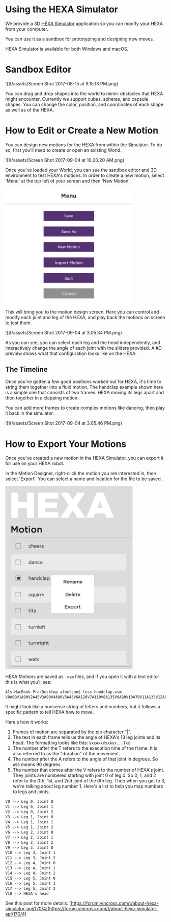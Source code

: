 # Using the HEXA Simulator

We provide a 3D [HEXA Simulator](https://www.vincross.com/download-hexa-simulator) application so you can modify your HEXA from your computer.

You can use it as a sandbox for prototyping and designing new moves.

HEXA Simulator is available for both Windows and macOS.

# Sandbox Editor

![](/assets/Screen Shot 2017-08-15 at 9.15.13 PM.png)

You can drag and drop shapes into the world to mimic obstacles that HEXA might encounter. Currently we support cubes, spheres, and capsule shapes. You can change the color, position, and coordinates of each shape as well as of the HEXA.

# How to Edit or Create a New Motion

You can design new motions for the HEXA from within the Simulator. To do so, first you'll need to create or open an existing World.

![](/assets/Screen Shot 2017-09-04 at 10.20.20 AM.png)

Once you've loaded your World, you can see the sandbox editor and 3D environment to test HEXA's motions. In order to create a new motion, select 'Menu' at the top left of your screen and then 'New Motion'.

<img src="/assets/Screen Shot 2017-09-04 at 10.20.47 AM.png" align="center" width=400>

This will bring you to the motion design screen. Here you can control and modify each joint and leg of the HEXA, and play back the motions on screen to test them.

![](/assets/Screen Shot 2017-09-04 at 3.05.34 PM.png)

As you can see, you can select each leg and the head independently, and interactively change the angle of each joint with the sliders provided. A #D preview shows what that configuration looks like on the HEXA.

## The Timeline

Once you've gotten a few good positions worked out for HEXA, it's time to string them together into a fluid motion. The handclap example shown here is a simple one that consists of two frames: HEXA moving its legs apart and then together in a clapping motion.

You can add more frames to create complex motions like dancing, then play it back in the simulator.

![](/assets/Screen Shot 2017-09-04 at 3.05.46 PM.png)

# How to Export Your Motions

Once you've created a new motion in the HEXA Simulator, you can export it for use on your HEXA robot.

In the Motion Designer, right-click the motion you are interested in, then select 'Export'. You can select a name and location for the file to be saved.

<img src="/assets/Screen Shot 2017-09-04 at 11.41.55 AM.png" align="center" width=400>

HEXA Motions are saved as `.vsm` files, and if you open it with a text editor this is what you'll see:

```
Als-MacBook-Pro:Desktop alnelson$ less handclap.vsm
V0A90V1A90V2A45V3A90V4A90V5A45V6A120V7A110V8A135V9A90V10A70V11A135V12A90V13A70V14A135V15A60V16A110V17A135V18A0T200|V0A60V1A70V2A45V3A120V4A70V5A45V6A120V7A110V8A135V9A90V10A70V11A135V12A90V13A70V14A135V15A60V16A110V17A135V18A0T200
```

It might look like a nonsense string of letters and numbers, but it follows a specific pattern to tell HEXA how to move.

Here's how it works:

1. Frames of motion are separated by the pip character "|".
2. The text in each frame tells us the angle of HEXA's 18 leg joints and its head. The formatting looks like this: `VxxAxxVxxAxx...Txx`
3. The number after the T refers to the execution time of the frame. It is also referred to as the "duration" of the movement.
4. The number after the A refers to the angle of that joint in degrees. So `A90` means 90 degrees.
5. The number that comes after the V refers to the number of HEXA's joint. They joints are numbered starting with joint 0 of leg 0. So 0, 1, and 2 refer to the 0th, 1st, and 2nd joint of the 0th leg. Then when you get to 3, we're talking about leg number 1. Here's a list to help you map numbers to legs and joints.

```
V0 --> Leg 0, Joint 0
V1 --> Leg 0, Joint 1
V2 --> Leg 0, Joint 2
V3 --> Leg 1, Joint 0
V4 --> Leg 1, Joint 1
V5 --> Leg 1, Joint 2
V6 --> Leg 2, Joint 0
V7 --> Leg 2, Joint 1
V8 --> Leg 2, Joint 2
V9 --> Leg 3, Joint 0
V10 --> Leg 3, Joint 1
V11 --> Leg 3, Joint 2
V12 --> Leg 4, Joint 0
V13 --> Leg 4, Joint 1
V14 --> Leg 4, Joint 2
V15 --> Leg 5, Joint 0
V16 --> Leg 5, Joint 1
V17 --> Leg 5, Joint 2
V18 --> HEXA's head
```

See this post for more details: [https://forum.vincross.com/t/about-hexa-simulator-api/170/4](https://forum.vincross.com/t/about-hexa-simulator-api/170/4)
